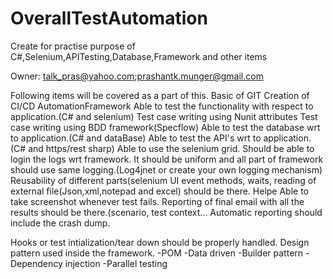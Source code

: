 # OverallTestAutomation
Create for practise purpose of C#,Selenium,APITesting,Database,Framework and other items  

Owner: talk_pras@yahoo.com;prashantk.munger@gmail.com

Following items will be covered as a part of this.
Basic of GIT
Creation of CI/CD
AutomationFramework
Able to test the functionality with respect to application.(C# and selenium)
	Test case writing using Nunit attributes
	Test case writing using BDD framework(Specflow)
Able to test the database wrt to application.(C# and dataBase)
Able to test the API's wrt to application.(C# and https/rest sharp)
Able to use the selenium grid.
Should be able to login the logs wrt framework. It should be uniform and all part of framework should use same logging.(Log4jnet or create your own logging mechanism)
Reusability of different parts(selenium UI event methods, waits, reading of external file(Json,xml,notepad and excel)  should be there. Helpe
Able to take screenshot whenever test fails.
Reporting of final email with all the results should be there.(scenario, test context...
Automatic reporting should include the crash dump.

Hooks or test intialization/tear down should be properly handled.
Design pattern used inside the framework.
	-POM
	-Data driven
	-Builder pattern
	-Dependency injection
	-Parallel testing

